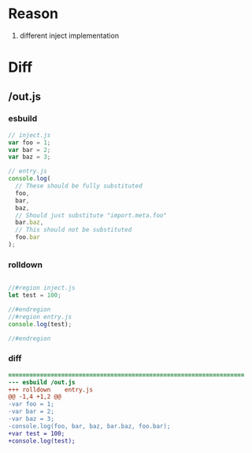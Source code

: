 # Reason
1. different inject implementation
# Diff
## /out.js
### esbuild
```js
// inject.js
var foo = 1;
var bar = 2;
var baz = 3;

// entry.js
console.log(
  // These should be fully substituted
  foo,
  bar,
  baz,
  // Should just substitute "import.meta.foo"
  bar.baz,
  // This should not be substituted
  foo.bar
);
```
### rolldown
```js

//#region inject.js
let test = 100;

//#endregion
//#region entry.js
console.log(test);

//#endregion
```
### diff
```diff
===================================================================
--- esbuild	/out.js
+++ rolldown	entry.js
@@ -1,4 +1,2 @@
-var foo = 1;
-var bar = 2;
-var baz = 3;
-console.log(foo, bar, baz, bar.baz, foo.bar);
+var test = 100;
+console.log(test);

```